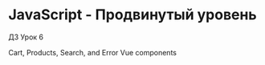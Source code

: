 JavaScript - Продвинутый уровень
=================================

ДЗ Урок 6

Cart, Products, Search, and Error Vue components